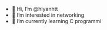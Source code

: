 - 👋 Hi, I’m @hlyanhtt
- 👀 I’m interested in networking 
- 🌱 I’m currently learning C programmi

<!---
hlyanhtt/hlyanhtt is a ✨ special ✨ repository because its `README.md` (this file) appears on your GitHub profile.
You can click the Preview link to take a look at your changes.
--->

